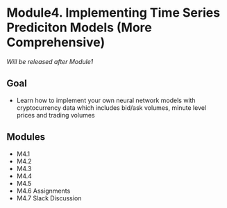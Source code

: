 # Module4. Implementing Time Series Prediciton Models (More Comprehensive)

*Will be released after Module1*

## Goal
- Learn how to implement your own neural network models with cryptocurrency data which includes bid/ask volumes, minute level prices and trading volumes 

## Modules
- M4.1
- M4.2 
- M4.3 
- M4.4 
- M4.5
- M4.6 Assignments
- M4.7 Slack Discussion